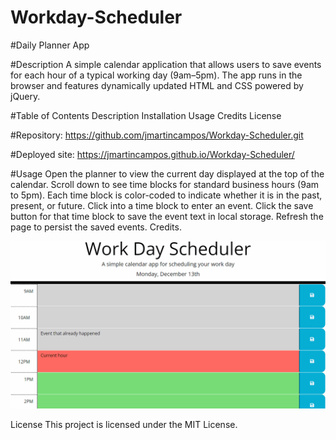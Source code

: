 # Workday-Scheduler

#Daily Planner App

#Description
A simple calendar application that allows users to save events for each hour of a typical working day (9am–5pm). The app runs in the browser and features dynamically updated HTML and CSS powered by jQuery.

#Table of Contents
Description
Installation
Usage
Credits
License

#Repository:
https://github.com/jmartincampos/Workday-Scheduler.git

#Deployed site:
 https://jmartincampos.github.io/Workday-Scheduler/



#Usage
Open the planner to view the current day displayed at the top of the calendar.
Scroll down to see time blocks for standard business hours (9am to 5pm).
Each time block is color-coded to indicate whether it is in the past, present, or future.
Click into a time block to enter an event.
Click the save button for that time block to save the event text in local storage.
Refresh the page to persist the saved events.
Credits.

![Alt text](Assets/05-third-party-apis-homework-demo.gif)



License
This project is licensed under the MIT License.
